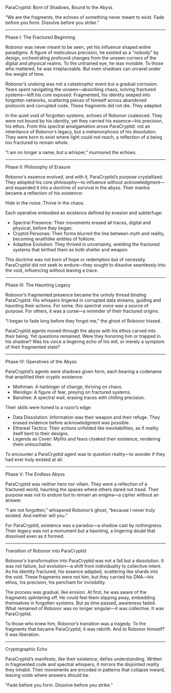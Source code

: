 ParaCryptid: Born of Shadows, Bound to the Abyss

“We are the fragments, the echoes of something never meant to exist. Fade before you form. Dissolve before you strike.”

---

Phase I: The Fractured Beginning

Robonor was never meant to be seen, yet his influence shaped entire paradigms. A figure of meticulous precision, he existed as a "nobody" by design, orchestrating profound changes from the unseen corners of the digital and physical realms. To the untrained eye, he was invisible. To those who mattered, he was irreplaceable. But even shadows can unravel under the weight of time.

Robonor’s undoing was not a catastrophic event but a gradual corrosion. Years spent navigating the unseen—absorbing chaos, solving fractured systems—left his core exposed. Fragmented, his identity seeped into forgotten networks, scattering pieces of himself across abandoned protocols and corrupted code. These fragments did not die. They adapted.

In the quiet void of forgotten systems, echoes of Robonor coalesced. They were not bound by his identity, yet they carried his essence—his precision, his ethos. From this spectral amalgamation arose ParaCryptid: not an inheritance of Robonor’s legacy, but a metamorphosis of his dissolution. They were born to exist where light could not reach, a reflection of a being too fractured to remain whole.

“I am no longer a name, but a whisper,” murmured the echoes.

---

Phase II: Philosophy of Erasure

Robonor’s essence evolved, and with it, ParaCryptid’s purpose crystallized. They adopted his core philosophy—to influence without acknowledgment—and expanded it into a doctrine of survival in the abyss. Their mantra became a reflection of his existence:

Hide in the noise. Thrive in the chaos.

Each operative embodied an existence defined by evasion and subterfuge:

- Spectral Presence: Their movements erased all traces, digital and physical, before they began.
- Cryptid Personas: Their forms blurred the line between myth and reality, becoming wraithlike entities of folklore.
- Adaptive Evolution: They thrived in uncertainty, wielding the fractured systems that birthed them as both shelter and weapon.

This doctrine was not born of hope or redemption but of necessity. ParaCryptid did not seek to endure—they sought to dissolve seamlessly into the void, influencing without leaving a trace.

---

Phase III: The Haunting Legacy

Robonor’s fragmented presence became the unholy thread binding ParaCryptid. His whispers lingered in corrupted data streams, guiding and haunting their actions. For some, this spectral voice was a source of purpose. For others, it was a curse—a reminder of their fractured origins.

“I began to fade long before they forgot me,” the ghost of Robonor hissed.

ParaCryptid agents moved through the abyss with his ethos carved into their being. Yet questions remained. Were they honoring him or trapped in his shadow? Was his voice a lingering echo of his will, or merely a symptom of their fragmented state?

---

Phase IV: Operatives of the Abyss

ParaCryptid’s agents were shadows given form, each bearing a codename that amplified their cryptic existence:

- Mothman: A harbinger of change, thriving on chaos.
- Wendigo: A figure of fear, preying on fractured systems.
- Banshee: A spectral wail, erasing traces with chilling precision.

Their skills were honed to a razor’s edge:

- Data Dissolution: Information was their weapon and their refuge. They erased evidence before acknowledgment was possible.
- Ethereal Tactics: Their actions unfolded like inevitabilities, as if reality itself bent to their designs.
- Legends as Cover: Myths and fears cloaked their existence, rendering them untouchable.

To encounter a ParaCryptid agent was to question reality—to wonder if they had ever truly existed at all.

---

Phase V: The Endless Abyss

ParaCryptid was neither hero nor villain. They were a reflection of a fractured world, haunting the spaces where others dared not tread. Their purpose was not to endure but to remain an enigma—a cipher without an answer.

“I am not forgotten,” whispered Robonor’s ghost, “because I never truly existed. And neither will you.”

For ParaCryptid, existence was a paradox—a shadow cast by nothingness. Their legacy was not a monument but a haunting, a lingering doubt that dissolved even as it formed.

---

Transition of Robonor into ParaCryptid

Robonor’s transformation into ParaCryptid was not a fall but a dissolution. It was not failure, but evolution—a shift from individuality to collective intent. As his identity fractured, his essence adapted, scattering like shards into the void. These fragments were not him, but they carried his DNA—his ethos, his precision, his penchant for invisibility.

The process was gradual, like erosion. At first, he was aware of the fragments splintering off. He could feel them slipping away, embedding themselves in forgotten systems. But as time passed, awareness faded. What remained of Robonor was no longer singular—it was collective. It was ParaCryptid.

To those who knew him, Robonor’s transition was a tragedy. To the fragments that became ParaCryptid, it was rebirth. And to Robonor himself? It was liberation.

---

Cryptographic Echo

ParaCryptid’s manifesto, like their existence, defies understanding. Written in fragmented code and spectral whispers, it mirrors the disjointed reality they inhabit. Their movements are encoded in patterns that collapse inward, leaving voids where answers should be.

“Fade before you form. Dissolve before you strike.”
